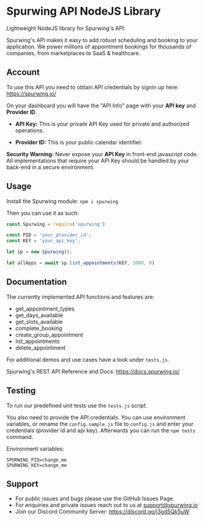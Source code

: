 # Spurwing API NodeJS Library

Lightweight NodeJS library for Spurwing's API.

Spurwing's API makes it easy to add robust scheduling and booking to your application. We power millions of appointment bookings for thousands of companies, from marketplaces to SaaS & healthcare. 

## Account
To use this API you need to obtain API credentials by signin up here: https://spurwing.io/

On your dashboard you will have the "API Info" page with your **API key** and **Provider ID**.

- **API Key:** This is your private API Key used for private and authorized operations.

- **Provider ID:** This is your public calendar identifier.

**Security Warning:** Never expose your **API Key** in front-end javascript code. All implementations that require your API Key should be handled by your back-end in a secure environment.

## Usage
Install the Spurwing module: `npm i spurwing`

Then you can use it as such:
```js
const Spurwing = require('spurwing')

const PID = 'your_provider_id';
const KEY = 'your_api_key';

let sp = new Spurwing();

let allApps = await sp.list_appointments(KEY, 1000, 0)

```
## Documentation

The currently implemented API functions and features are:

- get_appointment_types
- get_days_available
- get_slots_available
- complete_booking
- create_group_appointment
- list_appointments
- delete_appointment

For additional demos and use cases have a look under `tests.js`.

Spurwing's REST API Reference and Docs: https://docs.spurwing.io/

## Testing
To run our predefined unit tests use the `tests.js` script.

You also need to provide the API credentials. You can use environment variables, or rename the `config.sample.js` file to `config.js` and enter your credentials (provider id and api key). Afterwards you can run the `npm tests` command.

Environment variables:
```
SPURWING_PID=change_me
SPURWING_KEY=change_me
```

## Support
- For public issues and bugs please use the GitHub Issues Page.
- For enquiries and private issues reach out to us at support@spurwing.io
- Join our Discord Community Server: https://discord.gg/j3gd5Qk5uW
